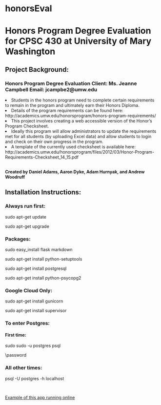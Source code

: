 # honorsEval
<h1>Honors Program Degree Evaluation for CPSC 430 at University of Mary Washington</h1>

<h2>Project Background:</h2>
<h3>Honors Program Degree Evaluation Client: Ms. Jeanne Campbell Email: jcampbe2@umw.edu</h3>
<li>Students in the honors program need to complete certain requirements to remain in the program and ultimately earn their Honors Diploma.</li> 
<li>Details of the program requirements can be found here: http://academics.umw.edu/honorsprogram/honors-program-requirements/</li> 
<li>This project involves creating a web accessible version of the Honor’s Program Checksheet.</li>  
<li>Ideally this program will allow administrators to update the requirements met for all students (by uploading Excel data) and allow students to login and check on their own progress in the program.</li> 
<li>A template of the currently used checksheet is available here: http://academics.umw.edu/honorsprogram/files/2012/03/Honor-Program-Requirements-Checksheet_14_15.pdf</li>
<br>
<p><b>Created by Daniel Adams, Aaron Dyke, Adam Hurnyak, and Andrew Woodruff</b></p>


<h2>Installation Instructions:</h2>

<h3>Always run first:</h3>
<p>sudo apt-get update</p>
<p>sudo apt-get upgrade</p>

<h3>Packages:</h3>

<p>sudo easy_install flask markdown</p>
<p>sudo apt-get install python-setuptools</p>
<p>sudo apt-get install postgresql</p>
<p>sudo apt-get install python-psycopg2</p>


<h3>Google Cloud Only:</h3>

<p>sudo apt-get install gunicorn</p>
<p>sudo apt-get install supervisor</p>


<h3>To enter Postgres:</h3>

<h4>First time:</h4> 

<p>sudo sudo -u postgres psql</p>
<p>\password <your password here></p>

<h3>All other times:</h3>

<p>psql -U postgres -h localhost</p>

<br>

<p><a href="http://35.199.60.177">Example of this app running online</a></p>
